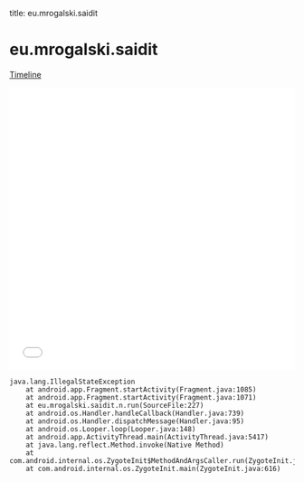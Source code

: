 title: eu.mrogalski.saidit

# eu.mrogalski.saidit

[Timeline](./vis-timeline.html)

<iframe src="./vis-timeline.html" width="100%" height="500px" style="border:none;"></iframe>

```
java.lang.IllegalStateException
	at android.app.Fragment.startActivity(Fragment.java:1085)
	at android.app.Fragment.startActivity(Fragment.java:1071)
	at eu.mrogalski.saidit.n.run(SourceFile:227)
	at android.os.Handler.handleCallback(Handler.java:739)
	at android.os.Handler.dispatchMessage(Handler.java:95)
	at android.os.Looper.loop(Looper.java:148)
	at android.app.ActivityThread.main(ActivityThread.java:5417)
	at java.lang.reflect.Method.invoke(Native Method)
	at com.android.internal.os.ZygoteInit$MethodAndArgsCaller.run(ZygoteInit.java:726)
	at com.android.internal.os.ZygoteInit.main(ZygoteInit.java:616)

```



